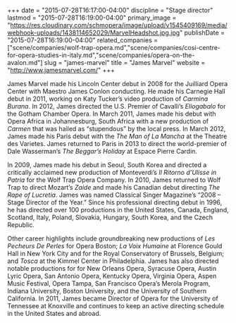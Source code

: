 +++
date = "2015-07-28T16:17:00-04:00"
discipline = "Stage director"
lastmod = "2015-07-28T16:19:00-04:00"
primary_image = "https://res.cloudinary.com/schmopera/image/upload/v1545409169/media/webhook-uploads/1438114652029/MarvelHeadshot.jpg.jpg"
publishDate = "2015-07-28T16:19:00-04:00"
related_companies = ["scene/companies/wolf-trap-opera.md","scene/companies/cosi-centre-for-opera-studies-in-italy.md","scene/companies/opera-on-the-avalon.md"]
slug = "james-marvel"
title = "James Marvel"
website = "http://www.jamesmarvel.com/"
+++

James Marvel made his Lincoln Center debut in 2008 for the Juilliard Opera Center with Maestro James Conlon conducting. He made his Carnegie Hall debut in 2011, working on Katy Tucker’s video production of *Carmina Burana*. In 2012, James directed the U.S. Premier of Cavalli’s *Eliogabalo* for the Gotham Chamber Opera. In March 2011, James made his debut with Opera Africa in Johannesburg, South Africa with a new production of *Carmen* that was hailed as “stupendous” by the local press. In March 2012, James made his Paris debut with the *The Man of La Mancha* at the Theatre des Varietes. James returned to Paris in 2013 to direct the world-premier of Dale Wasserman’s *The Beggar’s Holiday* at Espace Pierre Cardin.

In 2009, James made his debut in Seoul, South Korea and directed a critically acclaimed new production of Monteverdi’s *Il Ritorno d’Ulisse in Patria* for the Wolf Trap Opera Company. In 2010, James returned to Wolf Trap to direct Mozart’s *Zaide* and made his Canadian debut directing *The Rape of Lucretia*. James was named Classical Singer Magazine’s “2008 – Stage Director of the Year.” Since his professional directing debut in 1996, he has directed over 100 productions in the United States, Canada, England, Scotland, Italy, Poland, Slovakia, Hungary, South Korea, and the Czech Republic.

Other career highlights include groundbreaking new productions of *Les Pecheurs De Perles* for Opera Boston; *La Voix Humaine* at Florence Gould Hall in New York City and for the Royal Conservatory of Brussels, Belgium; and *Tosca* at the Kimmel Center in Philadelphia. James has also directed notable productions for for New Orleans Opera, Syracuse Opera, Austin Lyric Opera, San Antonio Opera, Kentucky Opera, Virginia Opera, Aspen Music Festival, Opera Tampa, San Francisco Opera’s Merola Program, Indiana University, Boston University, and the University of Southern California. In 2011, James became Director of Opera for the University of Tennessee at Knoxville and continues to keep an active directing schedule in the United States and abroad.
